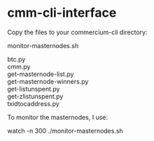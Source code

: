 # cmm-cli-interface

Copy the files to your commercium-cli directory:

monitor-masternodes.sh

btc.py<br/>
cmm.py<br/>
get-masternode-list.py<br/>
get-masternode-winners.py<br/>
get-listunspent.py<br/>
get-zlistunspent.py<br/>
txidtocaddress.py<br/>

To monitor the masternodes, I use:

watch -n 300 ./monitor-masternodes.sh

